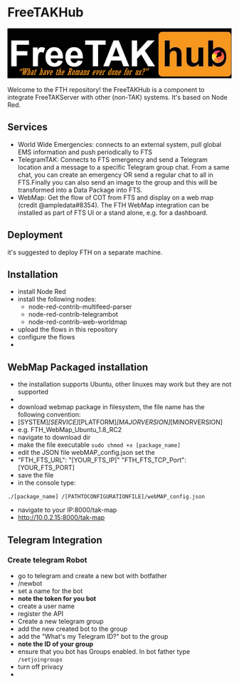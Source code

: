 # FreeTAKHub
![OFFICIAL logo of  FTH to annoy the censors and hopefully spark some sort of controversy ](FTHLOGO3.png)

Welcome to the FTH repository!
the FreeTAKHub is a component to integrate FreeTAKServer with other (non-TAK) systems. It's based on Node Red.

## Services
* World Wide Emergencies: connects to an external system, pull global EMS information and push periodically to FTS
*  TelegramTAK: Connects to FTS emergency and send a Telegram location and a message to a specific Telegram group chat. From a  same chat, you can create  an emergency OR send a regular chat to all in FTS.Finally you can also send an image to the group and this will be transformed into a Data Package into FTS.
*  WebMap: Get the flow of COT from FTS and display on a web map (credit @ampledata#8354). The FTH WebMap integration can be installed as part of FTS UI or a stand alone, e.g. for a dashboard. 

## Deployment
it's suggested to deploy FTH on a separate machine.

## Installation
* install Node Red
* install the following nodes: 
  * node-red-contrib-multifeed-parser
  *  node-red-contrib-telegrambot
  *  node-red-contrib-web-worldmap
* upload the flows in this repository
* configure the flows
* 
## WebMap Packaged installation
* the installation supports Ubuntu, other linuxes may work but they are not supported
* 
* download webmap package in filesystem, the file name has the following convention:
* [SYSTEM]_[SERVICE]_[PLATFORM]_[MAJORVERSION]_[MINORVERSION]
* e.g. FTH_WebMap_Ubuntu_1.8_RC2
* navigate to download dir
* make the file executable
```sudo chmod +x [package_name]```
* edit the JSON file webMAP_config.json set the 
*   "FTH_FTS_URL": "[YOUR_FTS_IP]" 
  "FTH_FTS_TCP_Port": [YOUR_FTS_PORT]
*  save the file
*  in the console type:
```
./[package_name] /[PATHTOCONFIGURATIONFILE]/webMAP_config.json
```
* navigate to your IP:8000/tak-map 
* http://10.0.2.15:8000/tak-map

## Telegram Integration

### Create telegram Robot
* go to telegram and create a new bot with botfather
* /newbot
* set a name for the bot
* **note the token for you bot**
* create a user name
* register the API
* Create a new telegram group
* add the new created bot to the group
* add the "What's my Telegram ID?" bot to the group
* **note the ID of your group**
* ensure that you bot has Groups enabled. In bot father type
``` /setjoingroups```
* turn off privacy
* 
